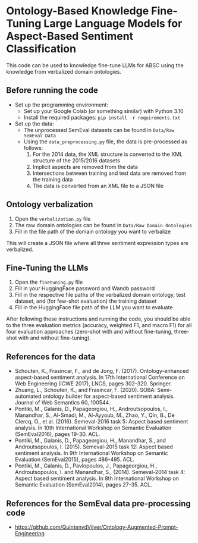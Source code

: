 # Ontology-Based Knowledge Fine-Tuning Large Language Models for Aspect-Based Sentiment Classification
This code can be used to knowledge fine-tune LLMs for ABSC using the knowledge from verbalized domain ontologies.

## Before running the code
- Set up the programming environment:
  - Set up your Google Colab (or something similar) with Python 3.10
  - Install the required packages: `pip install -r requirements.txt`
- Set up the data:
  - The unprocessed SemEval datasets can be found in `Data/Raw SemEval Data`
  - Using the `data_preprocessing.py` file, the data is pre-processed as follows:
    1. For the 2014 data, the XML structure is converted to the XML structure of the 2015/2016 datasets
    2. Implicit aspects are removed from the data
    3. Intersections between training and test data are removed from the training data
    4. The data is converted from an XML file to a JSON file


## Ontology verbalization
1. Open the `verbalization.py` file
2. The raw domain ontologies can be found in `Data/Raw Domain Ontologies`
3. Fill in the file path of the domain ontology you want to verbalize

This will create a JSON file where all three sentiment expression types are verbalized.


## Fine-Tuning the LLMs
1. Open the `finetuning.py` file
2. Fill in your HuggingFace password and Wandb password
3. Fill in the respective file paths of the verbalized domain ontology, test dataset, and (for few-shot evaluation) the training dataset
4. Fill in the HuggingFace file path of the LLM you want to evaluate

After following these instructions and running the code, you should be able to the three evaluation metrics (accuracy, weighted F1, and macro F1) for all four evaluation approaches (zero-shot with and without fine-tuning, three-shot with and without fine-tuning).

## References for the data
- Schouten, K., Frasincar, F., and de Jong, F. (2017). Ontology-enhanced aspect-based sentiment analysis. In 17th International Conference on Web Engineering (ICWE 2017), LNCS, pages 302-320. Springer.
- Zhuang, L., Schouten, K., and Frasincar, F. (2020). SOBA: Semi-automated ontology builder for aspect-based sentiment analysis. Journal of Web Semantics 60, 100544.
- Pontiki, M., Galanis, D., Papageorgiou, H., Androutsopoulos, I., Manandhar, S., Al-Smadi, M., Al-Ayyoub, M., Zhao, Y., Qin, B., De Clercq, O., et al. (2016). Semeval-2016 task 5: Aspect based sentiment analysis. In 10th International Workshop on Semantic Evaluation (SemEval2016), pages 19-30. ACL.
- Pontiki, M., Galanis, D., Papageorgiou, H., Manandhar, S., and Androutsopoulos, I. (2015). Semeval-2015 task 12: Aspect based sentiment analysis. In 9th International Workshop on Semantic Evaluation (SemEval2015), pages 486-495. ACL.
- Pontiki, M., Galanis, D., Pavlopoulos, J., Papageorgiou, H., Androutsopoulos, I. and Manandhar, S., (2014). Semeval-2014 task 4: Aspect based sentiment analysis. In 8th International Workshop on Semantic Evaluation (SemEval2014), pages 27-35. ACL.

## References for the SemEval data pre-processing code
- https://github.com/QuintenvdVijver/Ontology-Augmented-Prompt-Engineering

